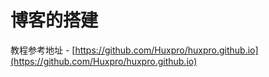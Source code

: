 
# 博客的搭建
教程参考地址 - [https://github.com/Huxpro/huxpro.github.io](https://github.com/Huxpro/huxpro.github.io) 

